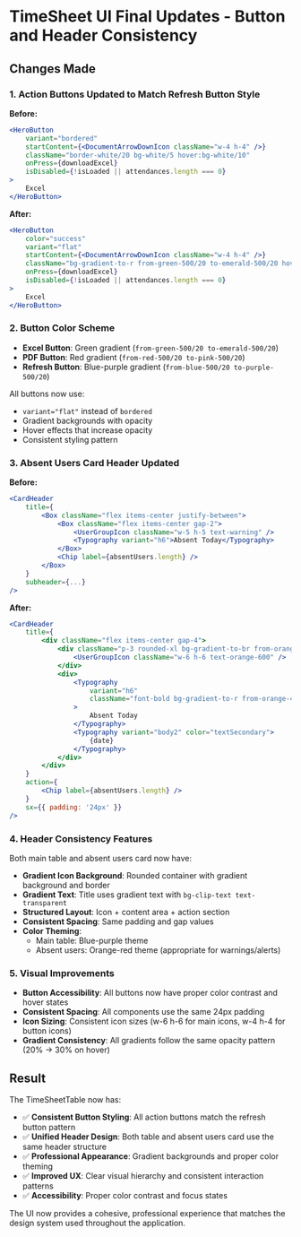 # TimeSheet UI Final Updates - Button and Header Consistency

## Changes Made

### 1. Action Buttons Updated to Match Refresh Button Style

**Before:**
```jsx
<HeroButton
    variant="bordered"
    startContent={<DocumentArrowDownIcon className="w-4 h-4" />}
    className="border-white/20 bg-white/5 hover:bg-white/10"
    onPress={downloadExcel}
    isDisabled={!isLoaded || attendances.length === 0}
>
    Excel
</HeroButton>
```

**After:**
```jsx
<HeroButton
    color="success"
    variant="flat"
    startContent={<DocumentArrowDownIcon className="w-4 h-4" />}
    className="bg-gradient-to-r from-green-500/20 to-emerald-500/20 hover:from-green-500/30 hover:to-emerald-500/30"
    onPress={downloadExcel}
    isDisabled={!isLoaded || attendances.length === 0}
>
    Excel
</HeroButton>
```

### 2. Button Color Scheme
- **Excel Button**: Green gradient (`from-green-500/20 to-emerald-500/20`)
- **PDF Button**: Red gradient (`from-red-500/20 to-pink-500/20`)
- **Refresh Button**: Blue-purple gradient (`from-blue-500/20 to-purple-500/20`)

All buttons now use:
- `variant="flat"` instead of `bordered`
- Gradient backgrounds with opacity
- Hover effects that increase opacity
- Consistent styling pattern

### 3. Absent Users Card Header Updated

**Before:**
```jsx
<CardHeader
    title={
        <Box className="flex items-center justify-between">
            <Box className="flex items-center gap-2">
                <UserGroupIcon className="w-5 h-5 text-warning" />
                <Typography variant="h6">Absent Today</Typography>
            </Box>
            <Chip label={absentUsers.length} />
        </Box>
    }
    subheader={...}
/>
```

**After:**
```jsx
<CardHeader
    title={
        <div className="flex items-center gap-4">
            <div className="p-3 rounded-xl bg-gradient-to-br from-orange-500/20 to-red-500/20 border border-orange-500/30">
                <UserGroupIcon className="w-6 h-6 text-orange-600" />
            </div>
            <div>
                <Typography 
                    variant="h6"
                    className="font-bold bg-gradient-to-r from-orange-400 to-red-400 bg-clip-text text-transparent"
                >
                    Absent Today
                </Typography>
                <Typography variant="body2" color="textSecondary">
                    {date}
                </Typography>
            </div>
        </div>
    }
    action={
        <Chip label={absentUsers.length} />
    }
    sx={{ padding: '24px' }}
/>
```

### 4. Header Consistency Features

Both main table and absent users card now have:
- **Gradient Icon Background**: Rounded container with gradient background and border
- **Gradient Text**: Title uses gradient text with `bg-clip-text text-transparent`
- **Structured Layout**: Icon + content area + action section
- **Consistent Spacing**: Same padding and gap values
- **Color Theming**: 
  - Main table: Blue-purple theme
  - Absent users: Orange-red theme (appropriate for warnings/alerts)

### 5. Visual Improvements

- **Button Accessibility**: All buttons now have proper color contrast and hover states
- **Consistent Spacing**: All components use the same 24px padding
- **Icon Sizing**: Consistent icon sizes (w-6 h-6 for main icons, w-4 h-4 for button icons)
- **Gradient Consistency**: All gradients follow the same opacity pattern (20% -> 30% on hover)

## Result

The TimeSheetTable now has:
- ✅ **Consistent Button Styling**: All action buttons match the refresh button pattern
- ✅ **Unified Header Design**: Both table and absent users card use the same header structure
- ✅ **Professional Appearance**: Gradient backgrounds and proper color theming
- ✅ **Improved UX**: Clear visual hierarchy and consistent interaction patterns
- ✅ **Accessibility**: Proper color contrast and focus states

The UI now provides a cohesive, professional experience that matches the design system used throughout the application.
